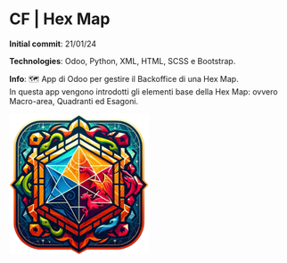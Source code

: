 # CF | Hex Map
**Initial commit**: 21/01/24

**Technologies**: Odoo, Python, XML, HTML, SCSS e Bootstrap.

**Info**: :world_map: App di Odoo per gestire il Backoffice di una Hex Map.  
In questa app vengono introdotti gli elementi base della Hex Map: ovvero Macro-area, Quadranti ed Esagoni.

<img src="./static/description/icon.png" width="250"/>
